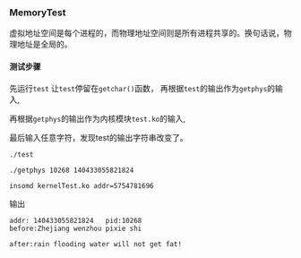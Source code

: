 ### MemoryTest

虚拟地址空间是每个进程的，而物理地址空间则是所有进程共享的。换句话说，物理地址是全局的。

#### 测试步骤
先运行`test` 让`test`停留在`getchar()`函数， 再根据`test`的输出作为`getphys`的输入,

再根据`getphys`的输出作为内核模块`test.ko`的输入,

最后输入任意字符，发现test的输出字符串改变了。

```
./test

./getphys 10268 140433055821824

insomd kernelTest.ko addr=5754781696
```

输出
```
addr: 140433055821824   pid:10268
before:Zhejiang wenzhou pixie shi

after:rain flooding water will not get fat!
```
